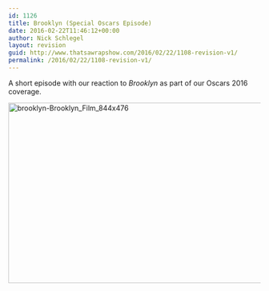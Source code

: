 ```yaml
---
id: 1126
title: Brooklyn (Special Oscars Episode)
date: 2016-02-22T11:46:12+00:00
author: Nick Schlegel
layout: revision
guid: http://www.thatsawrapshow.com/2016/02/22/1108-revision-v1/
permalink: /2016/02/22/1108-revision-v1/
---
```

A short episode with our reaction to _Brooklyn_ as part of our Oscars 2016 coverage.

<a href="http://www.thatsawrapshow.com/wp-content/uploads/2016/02/brooklyn-Brooklyn_Film_844x476.jpg" rel="attachment wp-att-1125"><img class="aligncenter size-full wp-image-1125" src="http://www.thatsawrapshow.com/wp-content/uploads/2016/02/brooklyn-Brooklyn_Film_844x476.jpg" alt="brooklyn-Brooklyn_Film_844x476" width="640" height="361" srcset="http://www.thatsawrapshow.com/wp-content/uploads/2016/02/brooklyn-Brooklyn_Film_844x476.jpg 640w, http://www.thatsawrapshow.com/wp-content/uploads/2016/02/brooklyn-Brooklyn_Film_844x476-300x169.jpg 300w, http://www.thatsawrapshow.com/wp-content/uploads/2016/02/brooklyn-Brooklyn_Film_844x476-600x338.jpg 600w" sizes="(max-width: 640px) 100vw, 640px" /></a>